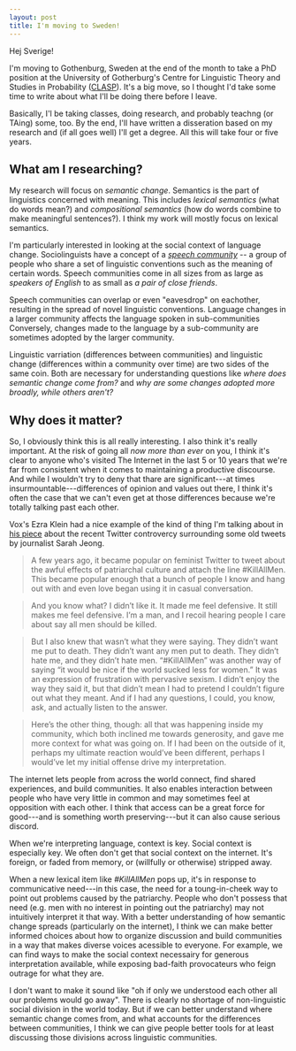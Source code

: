 ```yaml
---
layout: post
title: I'm moving to Sweden!
---
```


<div class="message">
   Hej Sverige!
</div>

I'm moving to Gothenburg, Sweden at the end of the month to take a PhD position at the University of Gotherburg's Centre for Linguistic Theory and Studies in Probability ([CLASP](clasp.gu.se)).
It's a big move, so I thought I'd take some time to write about what I'll be doing there before I leave.

Basically, I'l be taking classes, doing research, and probably teachng (or TAing) some, too.
By the end, I'll have written a disseration based on my research and (if all goes well) I'll get a degree.
All this will take four or five years.

## What am I researching?

My research will focus on _semantic change_. 
Semantics is the part of linguistics concerned with meaning.
This includes _lexical semantics_ (what do words mean?) and _compositional semantics_ (how do words combine to make meaningful sentences?).
I think my work will mostly focus on lexical semantics.

I'm particularly interested in looking at the social context of language change.
Sociolinguists have a concept of a [_speech community_](https://en.wikipedia.org/wiki/Speech_community) -- a group of people who share a set of linguistic conventions such as the meaning of certain words.
Speech communities come in all sizes from as large as _speakers of English_ to as small as _a pair of close friends_.  

Speech communities can overlap or even "eavesdrop" on eachother, resulting in the spread of novel linguistic conventions.
Language changes in a larger community affects the language spoken in sub-communities
Conversely, changes made to the language by a sub-community are sometimes adopted by the larger community.

Linguistic varriation (differences between communities) and linguistic change (differences within a community over time) are two sides of the same coin.
Both are necessary for understanding questions like _where does semantic change come from?_ and _why are some changes adopted more broadly, while others aren't?_

## Why does it matter?

So, I obviously think this is all really interesting. I also think it's really important.
At the risk of going all _now more than ever_ on you, I think it's clear to anyone who's visited The Internet in the last 5 or 10 years that we're far from consistent when it comes to maintaining a productive discourse.
And while I wouldn't try to deny that thare are significant---at times insurmountable---differences of opinion and values out there, I think it's often the case that we can't even get at those differences because we're totally talking past each other.

Vox's Ezra Klein had a nice example of the kind of thing I'm talking about in [his piece](https://www.vox.com/technology/2018/8/8/17661368/sarah-jeong-twitter-new-york-times-andrew-sullivan) about the recent Twitter controvercy surrounding some old tweets by journalist Sarah Jeong.


> A few years ago, it became popular on feminist Twitter to tweet about the awful effects of patriarchal culture and attach the line #KillAllMen. This became popular enough that a bunch of people I know and hang out with and even love began using it in casual conversation.

> And you know what? I didn’t like it. It made me feel defensive. It still makes me feel defensive. I’m a man, and I recoil hearing people I care about say all men should be killed.

> But I also knew that wasn’t what they were saying. They didn’t want me put to death. They didn’t want any men put to death. They didn’t hate me, and they didn’t hate men. “#KillAllMen” was another way of saying “it would be nice if the world sucked less for women.” It was an expression of frustration with pervasive sexism. I didn’t enjoy the way they said it, but that didn’t mean I had to pretend I couldn’t figure out what they meant. And if I had any questions, I could, you know, ask, and actually listen to the answer.

> Here’s the other thing, though: all that was happening inside my community, which both inclined me towards generosity, and gave me more context for what was going on. If I had been on the outside of it, perhaps my ultimate reaction would’ve been different, perhaps I would’ve let my initial offense drive my interpretation. 

The internet lets people from across the world connect, find shared experiences, and build communities.
It also enables interaction between people who have very little in common and may sometimes feel at opposition with each other.
I think that access can be a great force for good---and is something worth preserving---but it can also cause serious discord.

When we're interpreting language, context is key. 
Social context is especially key.
We often don't get that social context on the internet. 
It's foreign, or faded from memory, or (willfully or otherwise) stripped away.

When a new lexical item like _#KillAllMen_ pops up, it's in response to communicative need---in this case, the need for a toung-in-cheek way to point out problems caused by the patriarchy.
People who don't possess that need (e.g. men with no interest in pointing out the patriarchy) may not intuitively interpret it that way.
With a better understanding of how semantic change spreads (particularly on the internet), I think we can make better informed choices about how to organize discussion and build communities in a way that makes diverse voices acessible to everyone.
For example, we can find ways to make the social context necessairy for generous interpretation available, while exposing bad-faith provocateurs who feign outrage for what they are.

I don't want to make it sound like "oh if only we understood each other all our problems would go away". 
There is clearly no shortage of non-linguistic social division in the world today. 
But if we can better understand where semantic change comes from, and what accounts for the differences between communities, I think we can give people better tools for at least discussing those divisions across linguistic communities.

